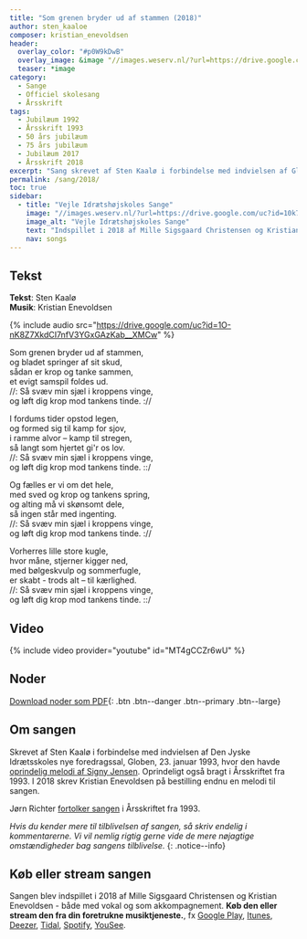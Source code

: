 ```yaml
---
title: "Som grenen bryder ud af stammen (2018)"
author: sten_kaaloe
composer: kristian_enevoldsen
header:
  overlay_color: "#p0W9kDwB"
  overlay_image: &image "//images.weserv.nl/?url=https://drive.google.com/uc?id=10ARwulcE0vAL4O16UsExEwu3P6MTP-QL&w=2000&a=attention"
  teaser: *image
category:
  - Sange
  - Officiel skolesang
  - Årsskrift
tags:
  - Jubilæum 1992
  - Årsskrift 1993
  - 50 års jubilæum
  - 75 års jubilæum
  - Jubilæum 2017
  - Årsskrift 2018
excerpt: "Sang skrevet af Sten Kaalø i forbindelse med indvielsen af Globen i 1993. Melodi af Kristian Enevoldsen i 2018."
permalink: /sang/2018/
toc: true
sidebar:
  - title: "Vejle Idrætshøjskoles Sange"
    image: "//images.weserv.nl/?url=https://drive.google.com/uc?id=10k7zuB8CRXnnKxBye_kIzKdBnO5uKGwi&w=300&a=attention&t=square"
    image_alt: "Vejle Idrætshøjskoles Sange"
    text: "Indspillet i 2018 af Mille Sigsgaard Christensen og Kristian Enevoldsen. **Køb den eller stream den fra din foretrukne musiktjeneste**, fx [Google Play](https://play.google.com/music/listen#/album/Birdaib4zktzgwthhtd4uxlafta), [Itunes](https://itunes.apple.com/album/-/id1444457441), [Deezer](https://www.deezer.com/da/album/79792202), [Tidal](https://listen.tidal.com/album/99556066), [Spotify](https://play.spotify.com/album/6vpvN8PtyRg7wYLUqIdlbI), [YouSee](https://musik.yousee.dk/album/202470120/vejle-idraetshojskoles-sange)."
    nav: songs
---
```


## Tekst

**Tekst**: Sten Kaalø  
**Musik**: Kristian Enevoldsen

{% include audio src="https://drive.google.com/uc?id=1O-nK8Z7XkdCI7nfV3YGxGAzKab__XMCw" %}

Som grenen bryder ud af stammen,  
og bladet springer af sit skud,  
sådan er krop og tanke sammen,  
et evigt samspil foldes ud.  
//: Så svæv min sjæl i kroppens vinge,  
og løft dig krop mod tankens tinde. ://

I fordums tider opstod legen,  
og formed sig til kamp for sjov,  
i ramme alvor – kamp til stregen,  
så langt som hjertet gi'r os lov.  
//: Så svæv min sjæl i kroppens vinge,  
og løft dig krop mod tankens tinde. ::/

Og fælles er vi om det hele,  
med sved og krop og tankens spring,  
og alting må vi skønsomt dele,  
så ingen står med ingenting.  
//: Så svæv min sjæl i kroppens vinge,  
og løft dig krop mod tankens tinde. ://

Vorherres lille store kugle,  
hvor måne, stjerner kigger ned,  
med bølgeskvulp og sommerfugle,  
er skabt - trods alt – til kærlighed.  
//: Så svæv min sjæl i kroppens vinge,  
og løft dig krop mod tankens tinde. ::/

## Video

{% include video provider="youtube" id="MT4gCCZr6wU" %}

## Noder

[<i class='far fa-file-pdf'></i> Download noder som PDF](https://drive.google.com/uc?id=1dfcMaxc0IGYoVmlNYwTTP63GI-7NuF5H){: .btn .btn--danger .btn--primary .btn--large}

## Om sangen

Skrevet af Sten Kaalø i forbindelse med indvielsen af Den Jyske Idrætsskoles nye foredragssal, Globen, 23. januar 1993, hvor den havde [oprindelig melodi af Signy Jensen](/sang/1993/). Oprindeligt også bragt i Årsskriftet fra 1993. I 2018 skrev Kristian Enevoldsen på bestilling endnu en melodi til sangen.

Jørn Richter [fortolker sangen](/aarsskrift/1993/fortolkning-kaaloe/) i Årsskriftet fra 1993.

_Hvis du kender mere til tilblivelsen af sangen, så skriv endelig i kommentarerne. Vi vil nemlig rigtig gerne vide de mere nøjagtige omstændigheder bag sangens tilblivelse._
{: .notice--info}

## Køb eller stream sangen

Sangen blev indspillet i 2018 af Mille Sigsgaard Christensen og Kristian Enevoldsen - både med vokal og som akkompagnement. **Køb den eller stream den fra din foretrukne musiktjeneste.**, fx [Google Play](https://play.google.com/music/listen#/album/Birdaib4zktzgwthhtd4uxlafta), [Itunes](https://itunes.apple.com/album/-/id1444457441), [Deezer](https://www.deezer.com/da/album/79792202), [Tidal](https://listen.tidal.com/album/99556066), [Spotify](https://play.spotify.com/album/6vpvN8PtyRg7wYLUqIdlbI), [YouSee](https://musik.yousee.dk/album/202470120/vejle-idraetshojskoles-sange).
